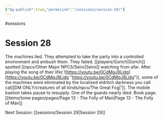 ```yaml
---
{"dg-publish":true,"permalink":"/sessions/session-28/"}
---
```


#sessions
# Session 28

The machines lied. They attempted to take the party into a controlled environment and ambush them. They failed. [[players/Gorich\|Gorich]] spotted [[npcs/Other Major NPCS/Seiro\|Seiro]] watching from afar. 
After playing the song of their life(
![https://youtu.be/0CdMqJ9Lidg](https://youtu.be/0CdMqJ9Lidg "https://youtu.be/0CdMqJ9Lidg")), some of the machines were eliminated by the localized eldritch darkness you call cat[[DM ONLY/creatures of all kinds/npcs/The Great Fog\|¹]]. The mobile bastion takes pause to resupply. One of the guards nearly died.
Book page: [[items/tome pages/pages/Page 13 - The Folly of Man\|Page 13 - The Folly of Man]]

Next Session: [[sessions/Session 29\|Session 29]]
